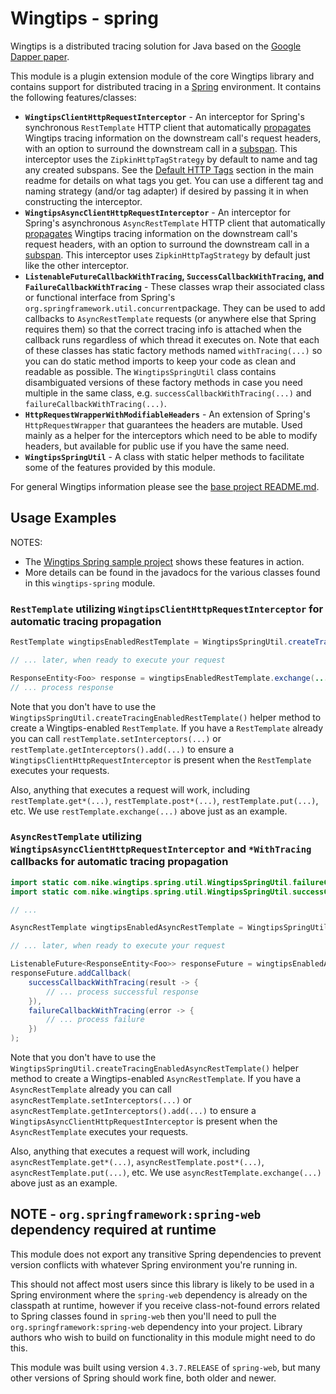 # Wingtips - spring

Wingtips is a distributed tracing solution for Java based on the 
[Google Dapper paper](http://static.googleusercontent.com/media/research.google.com/en/us/pubs/archive/36356.pdf). 

This module is a plugin extension module of the core Wingtips library and contains support for distributed tracing in a 
[Spring](https://spring.io/) environment. It contains the following features/classes:

* **`WingtipsClientHttpRequestInterceptor`** - An interceptor for Spring's synchronous `RestTemplate` HTTP client that
automatically [propagates](../README.md#propagating_traces) Wingtips tracing information on the downstream call's 
request headers, with an option to surround the downstream call in a [subspan](../README.md#sub_spans). This interceptor
uses the `ZipkinHttpTagStrategy` by default to name and tag any created subspans. See the 
[Default HTTP Tags](../README.md#default_http_tags) section in the main readme for details on what tags you get. You can use a 
different tag and naming strategy (and/or tag adapter) if desired by passing it in when constructing the interceptor. 
* **`WingtipsAsyncClientHttpRequestInterceptor`** - An interceptor for Spring's asynchronous `AsyncRestTemplate` HTTP 
client that automatically [propagates](../README.md#propagating_traces) Wingtips tracing information on the 
downstream call's request headers, with an option to surround the downstream call in a 
[subspan](../README.md#sub_spans). This interceptor uses `ZipkinHttpTagStrategy` by default just like the other
interceptor. 
* **`ListenableFutureCallbackWithTracing`, `SuccessCallbackWithTracing`, and `FailureCallbackWithTracing`** - These
classes wrap their associated class or functional interface from Spring's `org.springframework.util.concurrent`package.
They can be used to add callbacks to `AsyncRestTemplate` requests (or anywhere else that Spring requires them) so that 
the correct tracing info is attached when the callback runs regardless of which thread it executes on. Note that each 
of these classes has static factory methods named `withTracing(...)` so you can do static method imports to keep your 
code as clean and readable as possible. The `WingtipsSpringUtil` class contains disambiguated versions of these factory 
methods in case you need multiple in the same class, e.g. `successCallbackWithTracing(...)` and 
`failureCallbackWithTracing(...)`.
* **`HttpRequestWrapperWithModifiableHeaders`** - An extension of Spring's `HttpRequestWrapper` that guarantees the
headers are mutable. Used mainly as a helper for the interceptors which need to be able to modify headers, but 
available for public use if you have the same need.
* **`WingtipsSpringUtil`** - A class with static helper methods to facilitate some of the features provided by this 
module. 

For general Wingtips information please see the [base project README.md](../README.md).

## Usage Examples

NOTES: 

* The [Wingtips Spring sample project](../samples/sample-spring-web-mvc) shows these features in action.
* More details can be found in the javadocs for the various classes found in this `wingtips-spring` module.

### `RestTemplate` utilizing `WingtipsClientHttpRequestInterceptor` for automatic tracing propagation
 
``` java
RestTemplate wingtipsEnabledRestTemplate = WingtipsSpringUtil.createTracingEnabledRestTemplate();

// ... later, when ready to execute your request

ResponseEntity<Foo> response = wingtipsEnabledRestTemplate.exchange(...);
// ... process response
``` 

Note that you don't have to use the `WingtipsSpringUtil.createTracingEnabledRestTemplate()` helper method to create a 
Wingtips-enabled `RestTemplate`. If you have a `RestTemplate` already you can call `restTemplate.setInterceptors(...)` 
or `restTemplate.getInterceptors().add(...)` to ensure a `WingtipsClientHttpRequestInterceptor` is present when the
`RestTemplate` executes your requests.  

Also, anything that executes a request will work, including `restTemplate.get*(...)`, `restTemplate.post*(...)`, 
`restTemplate.put(...)`, etc. We use `restTemplate.exchange(...)` above just as an example.

### `AsyncRestTemplate` utilizing `WingtipsAsyncClientHttpRequestInterceptor` and `*WithTracing` callbacks for automatic tracing propagation

``` java
import static com.nike.wingtips.spring.util.WingtipsSpringUtil.failureCallbackWithTracing;
import static com.nike.wingtips.spring.util.WingtipsSpringUtil.successCallbackWithTracing;

// ...

AsyncRestTemplate wingtipsEnabledAsyncRestTemplate = WingtipsSpringUtil.createTracingEnabledAsyncRestTemplate();

// ... later, when ready to execute your request

ListenableFuture<ResponseEntity<Foo>> responseFuture = wingtipsEnabledAsyncRestTemplate.exchange(...);
responseFuture.addCallback(
    successCallbackWithTracing(result -> {
        // ... process successful response
    }),
    failureCallbackWithTracing(error -> {
        // ... process failure
    })
);
```

Note that you don't have to use the `WingtipsSpringUtil.createTracingEnabledAsyncRestTemplate()` helper method to 
create a Wingtips-enabled `AsyncRestTemplate`. If you have a `AsyncRestTemplate` already you can call 
`asyncRestTemplate.setInterceptors(...)` or `asyncRestTemplate.getInterceptors().add(...)` to ensure a 
`WingtipsAsyncClientHttpRequestInterceptor` is present when the `AsyncRestTemplate` executes your requests.  

Also, anything that executes a request will work, including `asyncRestTemplate.get*(...)`, `asyncRestTemplate.post*(...)`, 
`asyncRestTemplate.put(...)`, etc. We use `asyncRestTemplate.exchange(...)` above just as an example.

## NOTE - `org.springframework:spring-web` dependency required at runtime

This module does not export any transitive Spring dependencies to prevent version conflicts with whatever Spring 
environment you're running in. 

This should not affect most users since this library is likely to be used in a Spring environment where the `spring-web`
dependency is already on the classpath at runtime, however if you receive class-not-found errors related to Spring 
classes found in `spring-web` then you'll need to pull the `org.springframework:spring-web` dependency into your 
project. Library authors who wish to build on functionality in this module might need to do this.

This module was built using version `4.3.7.RELEASE` of `spring-web`, but many other versions of Spring should work fine,
both older and newer. 